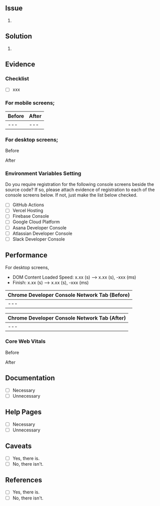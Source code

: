 ## Issue

1. 

## Solution

1. 

## Evidence

### Checklist

- [ ] xxx

### For mobile screens;

|Before|After|
|---|---|
|---|---|

### For desktop screens;

Before



After



### Environment Variables Setting

Do you require registration for the following console screens beside the source code? If so, please attach evidence of registration to each of the console screens below. If not, just make the list below checked.

- [ ] GitHub Actions
- [ ] Vercel Hosting
- [ ] Firebase Console
- [ ] Google Cloud Platform
- [ ] Asana Developer Console
- [ ] Atlassian Developer Console
- [ ] Slack Developer Console

## Performance

For desktop screens,

- DOM Content Loaded Speed: x.xx (s) --> x.xx (s), -xxx (ms)
- Finish: x.xx (s) --> x.xx (s), -xxx (ms)

|Chrome Developer Console Network Tab (Before)|
|---|
|---|

|Chrome Developer Console Network Tab (After)|
|---|
|---|

### Core Web Vitals

Before



After



## Documentation

- [ ] Necessary
- [ ] Unnecessary

## Help Pages

- [ ] Necessary
- [ ] Unnecessary

## Caveats

- [ ] Yes, there is.
- [ ] No, there isn't.

## References

- [ ] Yes, there is.
- [ ] No, there isn't.
